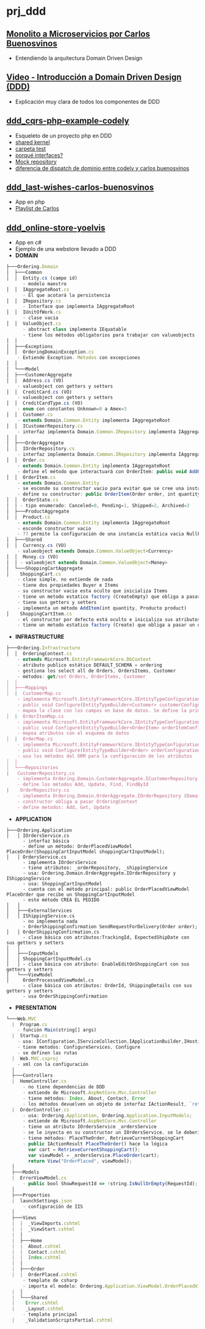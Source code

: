 # prj_ddd

## [Monolito a Microservicios por Carlos Buenosvinos](https://www.youtube.com/watch?v=qwPFZ9v91kw)

- Entendiendo la arquitectura Domain Driven Design
## [Video - Introducción a Domain Driven Design (DDD)](https://www.youtube.com/watch?v=g9hTQQHPj2I)
  - Explicación muy clara de todos los componentes de DDD

## [ddd_cqrs-php-example-codely](https://github.com/eacevedof/prj_ddd/tree/master/ddd_cqrs-php-example-codely)
  - Esqueleto de un proyecto php en DDD
  - [shared kernel](https://youtu.be/dH5aSQLXtKg?t=973)
  - [carpeta test](https://youtu.be/UFnABp2s8Y0?t=717)
  - [porqué interfaces?](https://youtu.be/uP1CoHtjALg?t=761)
  - [Mock repository](https://www.youtube.com/watch?v=uP1CoHtjALg)
  - [diferencia de dispatch de dominio entre codely y carlos buenosvinos](https://youtu.be/auEhX4WfCRA?t=836)

## [ddd_last-wishes-carlos-buenosvinos](https://github.com/eacevedof/prj_ddd/tree/master/ddd_last-wishes-carlos-buenosvinos)
  - App en php
  - [Playlist de Carlos](https://www.youtube.com/watch?v=uvKS6UCUZes&list=PLfgj7DYkKH3DjmXTOxIMs-5fcOgDg_Dd2)

## [ddd_online-store-yoelvis](https://github.com/eacevedof/prj_ddd/tree/master/ddd_online-store-yoelvis)
- App en c#
- Ejemplo de una webstore llevado a DDD
- **DOMAIN**
```js
├───Ordering.Domain
│  ├───Common
│  │  Entity.cs (campo id)
      - modelo maestro
│  │  IAggregateRoot.cs
      - El que acotará la persistencia
│  │  IRepository.cs
      - Interface que implementa IAggregateRoot
│  │  IUnitOfWork.cs
      - clase vacia
│  │  ValueObject.cs
      - abstract class implementa IEquatable
      - tiene los métodos obligatorios para trabajar con valueobjects
│  │
│  ├───Exceptions
│  │  OrderingDomainException.cs
    - Extiende Exception. Métodos con excepciones
│  │
│  └───Model
│  ├───CustomerAggregate
│  │  Address.cs (VO)
    - valueobject con getters y setters
│  │  CreditCard.cs (VO)
    - valueobject con getters y setters
│  │  CreditCardType.cs (VO)
    - enum con constantes Unknown=0 a Amex=3
│  │  Customer.cs
    - extends Domain.Common.Entity implementa IAggregateRoot 
│  │  ICustomerRepository.cs
    - interfaz implementa Domain.Common.IRepository implementa IAggregateRoot
│  │
│  ├───OrderAggregate
│  │  IOrderRepository.cs
    - interfaz implementa Domain.Common.IRepository implementa IAggregateRoot
│  │  Order.cs
    - extends Domain.Common.Entity implementa IAggregateRoot
    - define el método que interactuará con OrderItem: public void AddOrderItem(int quantity, Product product)
│  │  OrderItem.cs
    - extends Domain.Common.Entity 
    - se esconde su constructor vacio para evitar que se cree una instancia inconsistente
    - define su constructor: public OrderItem(Order order, int quantity, Product product)
│  │  OrderState.cs
│  │ - tipo enumerado: Canceled=0, Pending=1, Shipped=2, Archived=3
│  ├───ProductAggregate
│  │  Product.cs
    - extends Domain.Common.Entity implementa IAggregateRoot
    - esconde constructor vacio
    - ?? permite la configuración de una instancia estática vacia NullProduct ^^
│  ├───Shared
│  │  Currency.cs (VO)
    - valueobject extends Domain.Common.ValueObject<Currency>
│  │  Money.cs (VO)
│  │ - valueobject extends Domain.Common.ValueObject<Money>
│  └───ShoppingCartAggregate
│    ShoppingCart.cs
    - clase simple, no extiende de nada
    - tiene dos propiedades Buyer e Items
    - su constructor vacio esta oculto que inicializa Items
    - tiene un metodo estatico factory (CreateEmpty) que obliga a pasar un Customer 
    - tiene sus getters y setters 
    - implementa un método AddItem(int quantity, Producto product)
│    ShoppingCartItem.cs
    - el constructor por defecto está oculto e inicializa sus atributos quantity=0 y product = Product.NullProduct
    - tiene un metodo estatico factory (Create) que obliga a pasar un quantity y product 
```
- **INFRASTRUCTURE**
```js
├───Ordering.Infrastructure
│  │  OrderingContext.cs
    - extends Microsoft.EntityFrameworkCore.DbContext
    - atributo publico estático DEFAULT_SCHEMA = ordering
    - gestiona los select all de Orders, OrdersItems, Customer
    - métodos: get/set Orders, OrderItems, Customer
│  │
│  ├───Mappings
│  |  CustomerMap.cs
    - implementa Microsoft.EntityFrameworkCore.IEntityTypeConfiguration
    - public void Configure(EntityTypeBuilder<Customer> customerConfiguration)
    - mapea la clase con los campos en base de datos. Se define la primarykey, requeridos, tabla etc
│  |  OrderItemMap.cs
    - implementa Microsoft.EntityFrameworkCore.IEntityTypeConfiguration 
    - public void Configure(EntityTypeBuilder<OrderItem> orderItemConfiguration)
    - mapea atributos con el esquema de datos
│  |  OrderMap.cs
    - implementa Microsoft.EntityFrameworkCore.IEntityTypeConfiguration 
    - public void Configure(EntityTypeBuilder<Order> orderConfiguration)
    - usa los métodos del ORM para la configuración de los atributos
│  │
│  └───Repositories
|   CustomerRepository.cs
    - implementa Ordering.Domain.CustomerAggregate.ICustomerRepository (Domain.Common.IRepository implementa IAggregateRoot)
    - define los métodos Add, Update, Find, FindById
|    OrderRepository.cs
    - implementa Ordering.Domain.OrderAggregate.IOrderRepository (Domain.Common.IRepository implementa IAggregateRoot)
    - constructor obliga a pasar OrderingContext
    - define metodos: Add, Get, Update
```
- **APPLICATION**
```JS
├───Ordering.Application
│   │ IOrdersService.cs
      - interfaz básica
      - define un método: OrderPlacedViewModel PlaceOrder(ShoppingCartInputModel shoppingCartInputModel);
│   │ OrdersService.cs
      - implementa IOrdersService
      - tiene atributos: _orderRepository, _shippingService
      - usa: Ordering.Domain.OrderAggregate.IOrderRepository y IShippingService
      - usa: ShoppingCartInputModel
      - cuenta con el método principal: public OrderPlacedViewModel PlaceOrder que recibe un ShoppingCartInputModel
      - este método CREA EL PEDIDO
│   │
│   ├───ExternalServices
│   │ IShippingService.cs
      - no implementa nada
      - OrderShippingConfirmation SendRequestForDelivery(Order order);
│   │ OrderShippingConfirmation.cs
      - clase básica con atributos:TrackingId, ExpectedShipDate con sus getters y setters
│   │
│   ├───InputModels
│   │ ShoppingCartInputModel.cs
│   │ - clase básica con atributo: EnableEditOnShoppingCart con sus getters y setters
│   └───ViewModel
│     OrderProcessedViewModel.cs
      - clase básica con atributos: OrderId, ShippingDetails con sus getters y setters 
      - usa OrderShippingConfirmation
```
- **PRESENTATION**
```js
└───Web.MVC
  |  Program.cs
    - función Main(string[] args)
  |  Startup.cs
    - usa: IConfiguration,IServiceCollection,IApplicationBuilder,IHostingEnvironment 
    - tiene metodos: ConfigureServices, Configure
    - se definen las rutas
  |  Web.MVC.csproj
    - xml con la configuración
  │
  ├───Controllers
  |  HomeController.cs
      - no tiene dependencias de DDD
      - extiende de Microsoft.AspNetCore.Mvc.Controller
      - tiene métodos: Index, About, Contact, Error
      - los métodos devuelven un objeto de interfaz IActionResult, `return view()`
  |  OrderController.cs
      - usa: Ordering.Application, Ordering.Application.InputModels;
      - extiende de Microsoft.AspNetCore.Mvc.Controller
      - tiene un atributo IOrdersService _ordersService
      - se le inyecta en su constructor un IOrdersService, se le debería de pasar: Ordering.Application.OrdersService
      - tiene métodos: PlaceTheOrder, RetrieveCurrentShoppingCart 
      - public IActionResult PlaceTheOrder() hace la lógica 
        var cart = RetrieveCurrentShoppingCart();
        var viewModel = _ordersService.PlaceOrder(cart); 
        return View("OrderPlaced", viewModel);
  │
  ├───Models
  |  ErrorViewModel.cs
      - public bool ShowRequestId => !string.IsNullOrEmpty(RequestId);
  │
  ├───Properties
  |  launchSettings.json
      - configuración de IIS
  │
  ├───Views
  |  |  _ViewImports.cshtml
  |  |  _ViewStart.cshtml
  |  │
  |  ├───Home
  |  |  About.cshtml
  |  |  Contact.cshtml
  |  |  Index.cshtml
  |  │
  |  ├───Order
  |  |  OrderPlaced.cshtml
      - template de csharp
      - importa el modelo: Ordering.Application.ViewModel.OrderPlacedViewModel
  |  │
  |  └───Shared
  |    Error.cshtml
  |    _Layout.cshtml
      - template principal
  |    _ValidationScriptsPartial.cshtml
  
```
